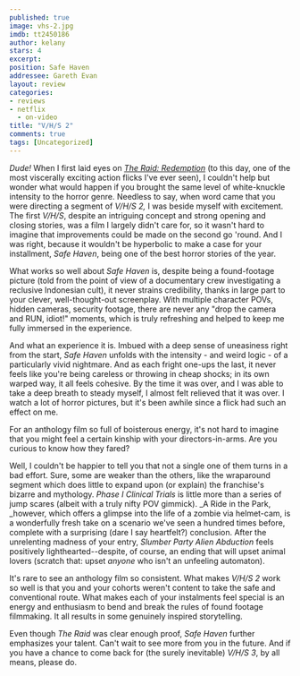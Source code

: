 ```yaml
---
published: true
image: vhs-2.jpg
imdb: tt2450186
author: kelany 
stars: 4
excerpt: 
position: Safe Haven
addressee: Gareth Evan
layout: review
categories:
- reviews
- netflix
  - on-video
title: "V/H/S 2"
comments: true
tags: [Uncategorized]
---
```


_Dude!_ When I first laid eyes on [_The Raid: Redemption_][1] (to this day, one of the most viscerally exciting action flicks I've ever seen), I couldn't help but wonder what would happen if you brought the same level of white-knuckle intensity to the horror genre.  Needless to say, when word came that you were directing a segment of _V/H/S 2,_ I was beside myself with excitement.  The first _V/H/S_, despite an intriguing concept and strong opening and closing stories, was a film I largely didn't care for, so it wasn't hard to imagine that improvements could be made on the second go 'round.  And I was right, because it wouldn't be hyperbolic to make a case for your installment, _Safe Haven_, being one of the best horror stories of the year.

   [1]: /content/2012/3/16/sxsw-postcard-the-raid-redemption.html

What works so well about _Safe Haven_ is, despite being a found-footage picture (told from the point of view of a documentary crew investigating a reclusive Indonesian cult), it never strains credibility, thanks in large part to your clever, well-thought-out screenplay. With multiple character POVs, hidden cameras, security footage, there are never any "drop the camera and RUN, idiot!" moments, which is truly refreshing and helped to keep me fully immersed in the experience.

And what an experience it is.  Imbued with a deep sense of uneasiness right from the start, _Safe Haven_ unfolds with the intensity - and weird logic - of a particularly vivid nightmare. And as each fright one-ups the last, it never feels like you're being careless or throwing in cheap shocks; in its own warped way, it all feels cohesive.  By the time it was over, and I was able to take a deep breath to steady myself, I almost felt relieved that it was over. I watch a lot of horror pictures, but it's been awhile since a flick had such an effect on me.

For an anthology film so full of boisterous energy, it's not hard to imagine that you might feel a certain kinship with your directors-in-arms. Are you curious to know how they fared? 

Well, I couldn't be happier to tell you that not a single one of them turns in a bad effort.  Sure, some are weaker than the others, like the wraparound segment which does little to expand upon (or explain) the franchise's bizarre and mythology. _Phase I Clinical Trials_ is little more than a series of jump scares (albeit with a truly nifty POV gimmick).  _A Ride in the Park, _however, which offers a glimpse into the life of a zombie via helmet-cam, is a wonderfully fresh take on a scenario we've seen a hundred times before, complete with a surprising (dare I say heartfelt?) conclusion. After the unrelenting madness of your entry, _Slumber Party Alien Abduction_ feels positively lighthearted--despite, of course, an ending that will upset animal lovers (scratch that: upset _anyone_ who isn't an unfeeling automaton).

It's rare to see an anthology film so consistent. What makes _V/H/S 2_ work so well is that you and your cohorts weren't content to take the safe and conventional route. What makes each of your instalments feel special is an energy and enthusiasm to bend and break the rules of found footage filmmaking. It all results in some genuinely inspired storytelling.  
  
Even though _The Raid_ was clear enough proof, _Safe Haven_ further emphasizes your talent. Can't wait to see more from you in the future. And if you have a chance to come back for (the surely inevitable) _V/H/S 3_, by all means, please do.